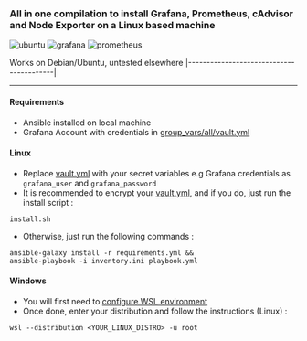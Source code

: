 ### All in one compilation to install Grafana, Prometheus, cAdvisor and Node Exporter on a Linux based machine

![ubuntu](https://img.shields.io/badge/ubuntu-v22.04.4-E95420?logo=ubuntu)
![grafana](https://img.shields.io/badge/grafana-latest-F46800?logo=grafana)
![prometheus](https://img.shields.io/badge/prometheus-latest-E6522C?logo=prometheus)

 Works on Debian/Ubuntu, untested elsewhere
|-----------------------------------------|
***
#### Requirements

- Ansible installed on local machine
- Grafana Account with credentials in [group_vars/all/vault.yml](group_vars/all/vault.yml)

#### Linux

- Replace [vault.yml](group_vars/all/vault.yml) with your secret variables e.g Grafana credentials as <code>grafana_user</code> and <code>grafana_password </code>
- It is recommended to encrypt your [vault.yml](group_vars/all/vault.yml), and if you do, just run the install script :
```
install.sh
```

- Otherwise, just run the following commands :
```
ansible-galaxy install -r requirements.yml &&
ansible-playbook -i inventory.ini playbook.yml
```

#### Windows

- You will first need to [configure WSL environment](https://learn.microsoft.com/fr-fr/windows/wsl/setup/environment)
- Once done, enter your distribution and follow the instructions (Linux) :

```
wsl --distribution <YOUR_LINUX_DISTRO> -u root
```


